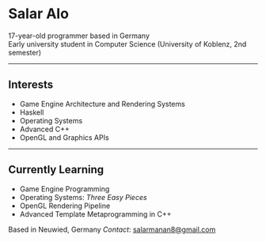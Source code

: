 # Salar Alo

17-year-old programmer based in Germany  
Early university student in Computer Science (University of Koblenz, 2nd semester)

---

## Interests
- Game Engine Architecture and Rendering Systems
- Haskell
- Operating Systems  
- Advanced C++
- OpenGL and Graphics APIs

---

## Currently Learning
- Game Engine Programming  
- Operating Systems: *Three Easy Pieces*  
- OpenGL Rendering Pipeline  
- Advanced Template Metaprogramming in C++

Based in Neuwied, Germany
*Contact*: salarmanan8@gmail.com
